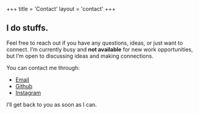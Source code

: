 +++
title = 'Contact'
layout = 'contact'
+++

## I do stuffs.

Feel free to reach out if you have any questions, ideas, or just want to connect. I’m currently busy and __not available__ for new work opportunities, but I’m open to discussing ideas and making connections.

You can contact me through:
- [Email](mailto:pradhana.odhy@gmail.com)
- [Github](https://github.com/odhyp)
- [Instagram](https://www.instagram.com/odhypradhana/)

I’ll get back to you as soon as I can.
